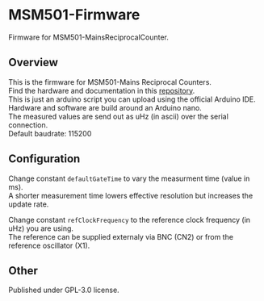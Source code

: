 # MSM501-Firmware
Firmware for MSM501-MainsReciprocalCounter. 

## Overview
This is the firmware for MSM501-Mains Reciprocal Counters.  
Find the hardware and documentation in this [repository](https://github.com/ndornseif/MSM501-MainsReciprocalCounter).  
This is just an arduino script you can upload using the official Arduino IDE.  
Hardware and software are build around an Arduino nano.   
The measured values are send out as uHz (in ascii) over the serial connection.  
Default baudrate: 115200  

## Configuration
Change constant `defaultGateTime` to vary the measurment time (value in ms).  
A shorter measurement time lowers effective resolution but increases the update rate.  


Change constant `refClockFrequency` to the reference clock frequency (in uHz) you are using.  
The reference can be supplied externaly via BNC (CN2) or from the reference oscillator (X1).  

## Other
Published under GPL-3.0 license.  
